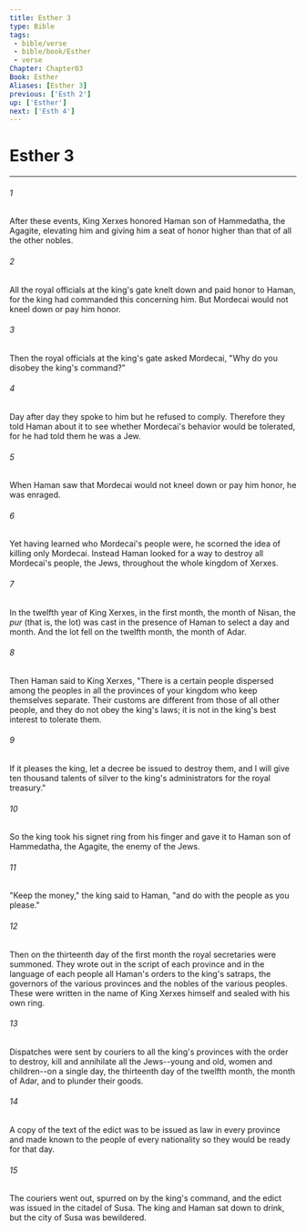 ```yaml
---
title: Esther 3
type: Bible
tags:
 - bible/verse
 - bible/book/Esther
 - verse
Chapter: Chapter03
Book: Esther
Aliases: [Esther 3]
previous: ['Esth 2']
up: ['Esther']
next: ['Esth 4']
---
```

# Esther 3

***


###### 1 
After these events, King Xerxes honored Haman son of Hammedatha, the Agagite, elevating him and giving him a seat of honor higher than that of all the other nobles. 

###### 2 
All the royal officials at the king's gate knelt down and paid honor to Haman, for the king had commanded this concerning him. But Mordecai would not kneel down or pay him honor. 

###### 3 
Then the royal officials at the king's gate asked Mordecai, "Why do you disobey the king's command?" 

###### 4 
Day after day they spoke to him but he refused to comply. Therefore they told Haman about it to see whether Mordecai's behavior would be tolerated, for he had told them he was a Jew. 

###### 5 
When Haman saw that Mordecai would not kneel down or pay him honor, he was enraged. 

###### 6 
Yet having learned who Mordecai's people were, he scorned the idea of killing only Mordecai. Instead Haman looked for a way to destroy all Mordecai's people, the Jews, throughout the whole kingdom of Xerxes. 

###### 7 
In the twelfth year of King Xerxes, in the first month, the month of Nisan, the _pur_ (that is, the lot) was cast in the presence of Haman to select a day and month. And the lot fell on the twelfth month, the month of Adar. 

###### 8 
Then Haman said to King Xerxes, "There is a certain people dispersed among the peoples in all the provinces of your kingdom who keep themselves separate. Their customs are different from those of all other people, and they do not obey the king's laws; it is not in the king's best interest to tolerate them. 

###### 9 
If it pleases the king, let a decree be issued to destroy them, and I will give ten thousand talents of silver to the king's administrators for the royal treasury." 

###### 10 
So the king took his signet ring from his finger and gave it to Haman son of Hammedatha, the Agagite, the enemy of the Jews. 

###### 11 
"Keep the money," the king said to Haman, "and do with the people as you please." 

###### 12 
Then on the thirteenth day of the first month the royal secretaries were summoned. They wrote out in the script of each province and in the language of each people all Haman's orders to the king's satraps, the governors of the various provinces and the nobles of the various peoples. These were written in the name of King Xerxes himself and sealed with his own ring. 

###### 13 
Dispatches were sent by couriers to all the king's provinces with the order to destroy, kill and annihilate all the Jews--young and old, women and children--on a single day, the thirteenth day of the twelfth month, the month of Adar, and to plunder their goods. 

###### 14 
A copy of the text of the edict was to be issued as law in every province and made known to the people of every nationality so they would be ready for that day. 

###### 15 
The couriers went out, spurred on by the king's command, and the edict was issued in the citadel of Susa. The king and Haman sat down to drink, but the city of Susa was bewildered. 
